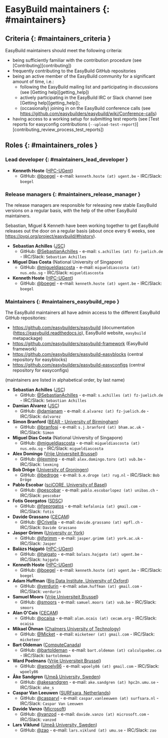# EasyBuild maintainers {: #maintainers}


## Criteria {: #maintainers_criteria }

EasyBuild maintainers should meet the following criteria:

* being sufficiently familiar with the contribution procedure (see [Contributing][contributing])
* frequently contributing to the EasyBuild GitHub repositories
* being an active member of the EasyBuild community for a significant amount of time, i.e.:
    * following the EasyBuild mailing list and participating in discussions (see [Getting help][getting_help])
    * actively participating in the EasyBuild IRC or Slack channel (see [Getting help][getting_help]);
    * (occasionally) joining in on the EasyBuild conference calls (see <https://github.com/easybuilders/easybuild/wiki/Conference-calls>)
* having access to a working setup for submitting test reports (see [Test reports for easyconfig contributions (`--upload-test-report`)][contributing_review_process_test_reports])


## Roles {: #maintainers_roles }

### Lead developer {: #maintainers_lead_developer }

* **Kenneth Hoste** ([HPC-UGent](https://www.ugent.be/hpc/en))
    * GitHub: [@boegel](https://github.com/boegel) - e-mail: `kenneth.hoste (at) ugent.be` - IRC/Slack: `boegel`



### Release managers {: #maintainers_release_manager }

The release managers are responsible for releasing new stable EasyBuild versions on a regular basis,
with the help of the other EasyBuild maintainers.

Sebastian, Miguel & Kenneth have been working together to get EasyBuild releases out the door on a regular basis
(about once every 6 weeks, see <https://pypi.org/project/easybuild/#history>).

* **Sebastian Achilles** ([JSC](https://www.fz-juelich.de/ias/jsc/EN))
    * GitHub: [@SebastianAchilles](https://github.com/SebastianAchilles) - e-mail: `s.achilles (at) fz-juelich.de` - IRC/Slack: `Sebastian Achilles`
* **Miguel Dias Costa** (National University of Singapore)
    * GitHub: [@migueldiascosta](https://github.com/migueldiascosta>) - e-mail: `migueldiascosta (at) nus.edu.sg` - IRC/Slack: `migueldiascosta`
* **Kenneth Hoste** ([HPC-UGent](https://www.ugent.be/hpc/en))
    * GitHub: [@boegel](https://github.com/boegel) - e-mail: `kenneth.hoste (at) ugent.be` - IRC/Slack: `boegel`



### Maintainers {: #maintainers_easybuild_repo }

The EasyBuild maintainers all have admin access to the different EasyBuild GitHub repositories:

* <https://github.com/easybuilders/easybuild> (documentation (<https://easybuild.readthedocs.io>), EasyBuild website, `easybuild` metapackage)
* <https://github.com/easybuilders/easybuild-framework> (EasyBuild framework)
* <https://github.com/easybuilders/easybuild-easyblocks> (central repository for easyblocks)
* <https://github.com/easybuilders/easybuild-easyconfigs> (central repository for easyconfigs)

(maintainers are listed in alphabetical order, by last name)

* **Sebastian Achilles** ([JSC](https://www.fz-juelich.de/ias/jsc/EN))
    * GitHub: [@SebastianAchilles](https://github.com/SebastianAchilles) - e-mail: `s.achilles (at) fz-juelich.de` - IRC/Slack: `Sebastian Achilles`
* **Damian Alvarez** ([JSC](http://www.fz-juelich.de/ias/jsc/EN))
    * GitHub: [@damianam](https://github.com/damianam) - e-mail: `d.alvarez (at) fz-juelich.de` - IRC/Slack: `dalvarez`
* **Simon Branford** ([BEAR - University of Birmingham](https://intranet.birmingham.ac.uk/bear))
    * GitHub: [@branfosj](https://github.com/branfosj) - e-mail: `s.j.branford (at) bham.ac.uk` - IRC/Slack: `Simon`
* **Miguel Dias Costa** (National University of Singapore)
    * GitHub: [@migueldiascosta](https://github.com/migueldiascosta) - e-mail: `migueldiascosta (at) nus.edu.sg` - IRC/Slack: `migueldiascosta`
* **Alex Domingo** ([Vrije Universiteit Brussel](https://hpc.vub.be))
    * GitHub: [@lexming](https://github.com/lexming) - e-mail: `alex.domingo.toro (at) vub.be` - IRC/Slack: `lexming`
* **Bob Dröge** ([University of Groningen](https://www.rug.nl/?lang=en))
    * GitHub: [@bedroge](https://github.com/bedroge) - e-mail: `b.e.droge (at) rug.nl` - IRC/Slack: `Bob Dröge`
* **Pablo Escobar** ([sciCORE, University of Basel](https://scicore.unibas.ch/))
    * GitHub: [@pescobar](https://github.com/pescobar) - e-mail: `pablo.escobarlopez (at) unibas.ch` - IRC/Slack: `pescobar`
* **Fotis Georgatos** ([SDSC](https://datascience.ch/))
    * GitHub: [@fgeorgatos](https://github.com/fgeorgatos) - e-mail: `kefalonia (at) gmail.com` - IRC/Slack: `fotis`
* **Davide Grassano** ([CECAM](https://www.cecam.org/))
    * GitHub: [@Crivella](https://github.com/Crivella) - e-mail: `davide.grassano (at) epfl.ch` - IRC/Slack: `Davide Grassano`
* **Jasper Grimm** ([University or York](https://www.york.ac.uk/it-services/research-computing/))
    * GitHub: [@jfgrimm](https://github.com/jfgrimm) - e-mail: `jasper.grimm (at) york.ac.uk` - IRC/Slack: `Jasper`
* **Balázs Hajgató** ([HPC-UGent](http://www.ugent.be/hpc/en))
    * GitHub: [@hajgato](https://github.com/hajgato) - e-mail: `balazs.hajgato (at) ugent.be` - IRC/Slack: `hajgato`
* **Kenneth Hoste** ([HPC-UGent](https://www.ugent.be/hpc/en))
    * GitHub: [@boegel](https://github.com/boegel) - e-mail: `kenneth.hoste (at) ugent.be` - IRC/Slack: `boegel`
* **Adam Huffman** ([Big Data Institute, University of Oxford](https://www.bdi.ox.ac.uk/))
    * GitHub: [@verdurin](https://github.com/verdurin) - e-mail: `adam.huffman (at) gmail.com` - IRC/Slack: `verdurin`
* **Samuel Moors** ([Vrije Universiteit Brussel](https://hpc.vub.be))
    * GitHub: [@smoors](https://github.com/smoors) - e-mail: `samuel.moors (at) vub.be` - IRC/Slack: `smoors`
* **Alan O'Cais** ([CECAM](https://www.cecam.org/))
    * GitHub: [@ocaisa](https://github.com/ocaisa) - e-mail: `alan.ocais (at) cecam.org` - IRC/Slack: `ocaisa`
* **Mikael Öhman** ([Chalmers University of Technology](https://www.chalmers.se/en))
    * GitHub: [@Micket](https://github.com/Micket) - e-mail: `micketeer (at) gmail.com` - IRC/Slack: `micketeer`
* **Bart Oldeman** ([ComputeCanada](https://www.computecanada.ca/))
    * GitHub: [@bartoldeman](https://github.com/bartoldeman) - e-mail: `bart.oldeman (at) calculquebec.ca` - IRC/Slack: `bartoldeman`
* **Ward Poelmans** ([Vrije Universiteit Brussel](https://hpc.vub.be))
    * GitHub: [@wpoely86](https://github.com/wpoely86) - e-mail: `wpoely86 (at) gmail.com` - IRC/Slack: `wpoely86`
* **Åke Sandgren** ([Umeå University, Sweden](https://www.umu.se/english/))
    * GitHub: [@akesandgren](https://github.com/akesandgren) - e-mail: `ake.sandgren (at) hpc2n.umu.se` - IRC/Slack: `ake_s`
* **Caspar Van Leeuwen** ([SURFsara, Netherlands](https://www.surf.nl/en/research-ict))
    * GitHub: [@casparvl](https://github.com/casparvl) - e-mail: `caspar.vanleeuwen (at) surfsara.nl` - IRC/Slack: `Caspar Van Leeuwen`
* **Davide Vanzo** ([Microsoft](https://www.microsoft.com/))
    * GitHub: [@vanzod](https://github.com/vanzod) - e-mail: `davide.vanzo (at) microsoft.com` - IRC/Slack: `vanzod`
* **Lars Viklund** ([Umeå University, Sweden](https://www.umu.se/english/))
    * GitHub: [@zao](https://github.com/zao) - e-mail: `lars.viklund (at) umu.se` - IRC/Slack: `zao`

